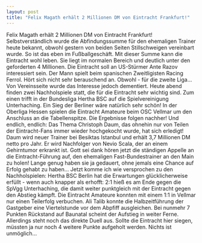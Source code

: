 ```yaml
---
layout: post
title: "Felix Magath erhält 2 Millionen DM von Eintracht Frankfurt!"
---
```


Felix Magath erhält 2 Millionen DM von Eintracht Frankfurt! Selbstverständlich wurde die Abfindungssumme für den ehemaligen Trainer heute bekannt, obwohl gestern von beiden Seiten Stillschweigen vereinbart wurde. So ist das eben im Fußballgeschäft. Mit dieser Summe kann die Eintracht wohl leben. Sie liegt im normalen Bereich und deutlich unter den geforderten 4 Millionen. Die Eintracht soll an US-Stürmer Ante Razov interessiert sein. Der Mann spielt beim spanischen Zweitligisten Racing Ferrol. Hört sich nicht sehr berauschend an. Obwohl - für die zweite Liga... Von Vereinsseite wurde das Interesse jedoch dementiert. Heute abend finden zwei Nachholspiele statt, die für die Eintracht sehr wichtig sind. Zum einen trifft in der Bundesliga Hertha BSC auf die Spielvereinigung Unterhaching. Ein Sieg der Berliner wäre natürlich sehr schön! In der Oberliga Hessen spielen die Eintracht Amateure beim OSC Vellmar um den Anschluss an die Tabellenspitze. Die Ergebnisse folgen nachher! Und endlich, endlich: Das Thema Christoph Daum, das ohnehin nur von Teilen der Eintracht-Fans immer wieder hochgekocht wurde, hat sich erledigt! Daum wird neuer Trainer bei Besiktas Istanbul und erhält 3,7 Millionen DM netto pro Jahr. Er wird Nachfolger von Nevio Scala, der an einem Gehirntumor erkrankt ist. Gott sei dank hören jetzt die ständigen Appelle an die Eintracht-Führung auf, den ehemaligen Fast-Bundestrainer an den Main zu holen! Lange genug haben sie ja gedauert, ohne jemals eine Chance auf Erfolg gehabt zu haben... Jetzt komme ich wie versprochen zu den Nachholspielen: Hertha BSC Berlin hat die Erwartungen glücklicherweise erfüllt - wenn auch knapper als erhofft: 2:1 hieß es am Ende gegen die SpVgg Unterhaching, die damit weiter punktgleich mit der Eintracht gegen den Abstieg kämpft. Die Eintracht Amateure konnten mit einem 1:1 in Vellmar nur einen Teilerfolg verbuchen. Ali Talib konnte die Halbzeitführung der Gastgeber eine Viertelstunde vor dem Abpfiff ausgleichen. Bei nunmehr 7 Punkten Rückstand auf Baunatal scheint der Aufstieg in weiter Ferne. Allerdings steht noch das direkte Duell aus. Sollte die Eintracht hier siegen, müssten ja nur noch 4 weitere Punkte aufgeholt werden. Nichts ist unmöglich...
